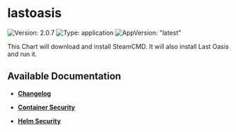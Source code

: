 # lastoasis

![Version: 2.0.7](https://img.shields.io/badge/Version-2.0.7-informational?style=flat-square) ![Type: application](https://img.shields.io/badge/Type-application-informational?style=flat-square) ![AppVersion: "latest"](https://img.shields.io/badge/AppVersion-"latest"-informational?style=flat-square)

This Chart will download and install SteamCMD. It will also install Last Oasis and run it.

## Available Documentation

- [**Changelog**](CHANGELOG)

- [**Container Security**](container-security)

- [**Helm Security**](helm-security)

